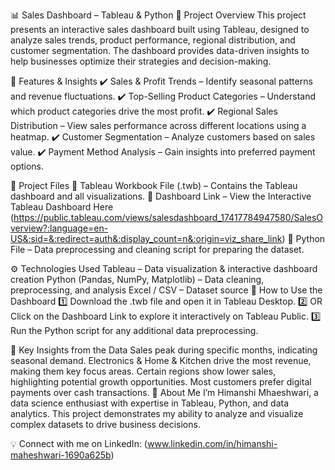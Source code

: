 📊 Sales Dashboard – Tableau & Python
📌 Project Overview
This project presents an interactive sales dashboard built using Tableau, designed to analyze sales trends, product performance, regional distribution, and customer segmentation. The dashboard provides data-driven insights to help businesses optimize their strategies and decision-making.

🚀 Features & Insights
✔️ Sales & Profit Trends – Identify seasonal patterns and revenue fluctuations.
✔️ Top-Selling Product Categories – Understand which product categories drive the most profit.
✔️ Regional Sales Distribution – View sales performance across different locations using a heatmap.
✔️ Customer Segmentation – Analyze customers based on sales value.
✔️ Payment Method Analysis – Gain insights into preferred payment options.

📂 Project Files
🔹 Tableau Workbook File (.twb) – Contains the Tableau dashboard and all visualizations.
🔹 Dashboard Link – View the Interactive Tableau Dashboard Here (https://public.tableau.com/views/salesdashboard_17417784947580/SalesOverview?:language=en-US&:sid=&:redirect=auth&:display_count=n&:origin=viz_share_link)
🔹 Python File  – Data preprocessing and cleaning script for preparing the dataset.

⚙️ Technologies Used
Tableau – Data visualization & interactive dashboard creation
Python (Pandas, NumPy, Matplotlib) – Data cleaning, preprocessing, and analysis
Excel / CSV – Dataset source
📌 How to Use the Dashboard
1️⃣ Download the .twb file and open it in Tableau Desktop.
2️⃣ OR Click on the Dashboard Link to explore it interactively on Tableau Public.
3️⃣ Run the Python script for any additional data preprocessing.

🎯 Key Insights from the Data
Sales peak during specific months, indicating seasonal demand.
Electronics & Home & Kitchen drive the most revenue, making them key focus areas.
Certain regions show lower sales, highlighting potential growth opportunities.
Most customers prefer digital payments over cash transactions.
👤 About Me
I’m Himanshi Mhaeshwari, a data science enthusiast with expertise in Tableau, Python, and data analytics. This project demonstrates my ability to analyze and visualize complex datasets to drive business decisions.

💡 Connect with me on LinkedIn: (www.linkedin.com/in/himanshi-maheshwari-1690a625b)

